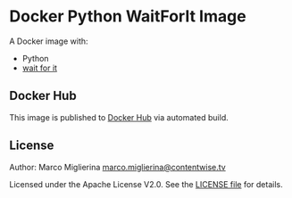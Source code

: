 # Docker Python WaitForIt Image

A Docker image with:

* Python
* [wait for it](https://github.com/ContentWise/waitforit)

## Docker Hub

This image is published to [Docker Hub](https://hub.docker.com/r/contentwisetv/python-waitforit/) via automated build.

## License

Author: Marco Miglierina <marco.miglierina@contentwise.tv>

Licensed under the Apache License V2.0. See the [LICENSE file](LICENSE) for details.